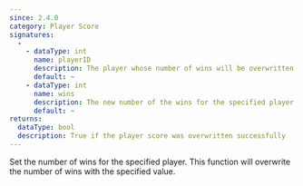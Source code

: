 ```yaml
---
since: 2.4.0
category: Player Score
signatures:
  -
    - dataType: int
      name: playerID
      description: The player whose number of wins will be overwritten
      default: ~
    - dataType: int
      name: wins
      description: The new number of the wins for the specified player
      default: ~
returns:
  dataType: bool
  description: True if the player score was overwritten successfully
---
```


Set the number of wins for the specified player. This function will overwrite the number of wins with the specified value.
